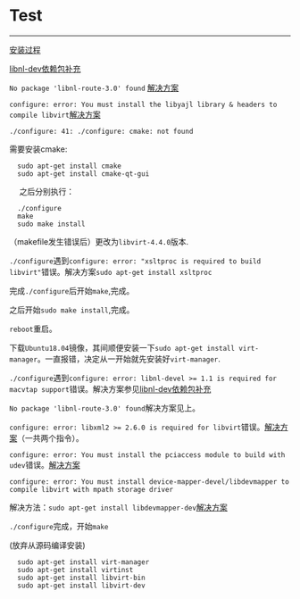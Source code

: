 # Test

--------------

[安装过程](https://blog.csdn.net/xiaohui5319/article/details/11284111)

[libnl-dev依赖包补充](https://blog.csdn.net/ever_peng/article/details/80161863)

`No package 'libnl-route-3.0' found` [解决方案](https://stackoverflow.com/questions/16737351/jhbuild-install-networkmanager-ubuntu-13-04)

`configure: error: You must install the libyajl library & headers to compile libvirt`[解决方案](https://blog.51cto.com/itech/1812394?utm_source=oschina-app)

`./configure: 41: ./configure: cmake: not found`

需要安装cmake:

```
  sudo apt-get install cmake
  sudo apt-get install cmake-qt-gui
```
&emsp; 之后分别执行：

```
  ./configure
  make
  sudo make install
```
（makefile发生错误后）更改为`libvirt-4.4.0`版本.

`./configure`遇到`configure: error: "xsltproc is required to build libvirt"`错误。解决方案`sudo apt-get install xsltproc`

完成`./configure`后开始`make`,完成。

之后开始`sudo make install`,完成。

`reboot`重启。

下载`Ubuntu18.04`镜像，其间顺便安装一下`sudo apt-get install virt-manager`。一直报错，决定从一开始就先安装好`virt-manager`.

`./configure`遇到`configure: error: libnl-devel >= 1.1 is required for macvtap support`错误。解决方案参见[libnl-dev依赖包补充](https://blog.csdn.net/ever_peng/article/details/80161863)

`No package 'libnl-route-3.0' found`解决方案见上。

`configure: error: libxml2 >= 2.6.0 is required for libvirt`错误。[解决方案](http://blog.sina.com.cn/s/blog_896b31c701013qc2.html)（一共两个指令）。

`configure: error: You must install the pciaccess module to build with udev`错误。[解决方案](https://blog.csdn.net/heybob/article/details/24481397)

`configure: error: You must install device-mapper-devel/libdevmapper to compile libvirt with mpath storage driver`

解决方法：`sudo apt-get install libdevmapper-dev`[解决方案](http://blog.sina.com.cn/s/blog_896b31c701013qc2.html)

`./configure`完成，开始`make`


(放弃从源码编译安装)

```
  sudo apt-get install virt-manager
  sudo apt-get install virtinst
  sudo apt-get install libvirt-bin
  sudo apt-get install libvirt-dev
```







